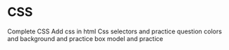 # CSS
Complete CSS
Add css in html
Css selectors and practice question
colors and background and practice
box model and practice
